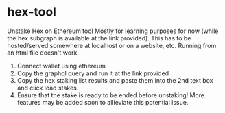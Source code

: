 # hex-tool
Unstake Hex on Ethereum tool
Mostly for learning purposes for now (while the hex subgraph is available at the link provided).
This has to be hosted/served somewhere at localhost or on a website, etc. Running from an html file doesn't work.

1. Connect wallet using ethereum 
2. Copy the graphql query and run it at the link provided
3. Copy the hex staking list results and paste them into the 2nd text box and click load stakes.
4. Ensure that the stake is ready to be ended before unstaking! More features may be added soon to allieviate this potential issue.
